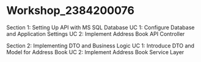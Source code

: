 # Workshop_2384200076
Section 1: Setting Up API with MS SQL Database
UC 1: Configure Database and Application Settings
UC 2: Implement Address Book API Controller

Section 2: Implementing DTO and Business Logic
UC 1: Introduce DTO and Model for Address Book
UC 2: Implement Address Book Service Layer

